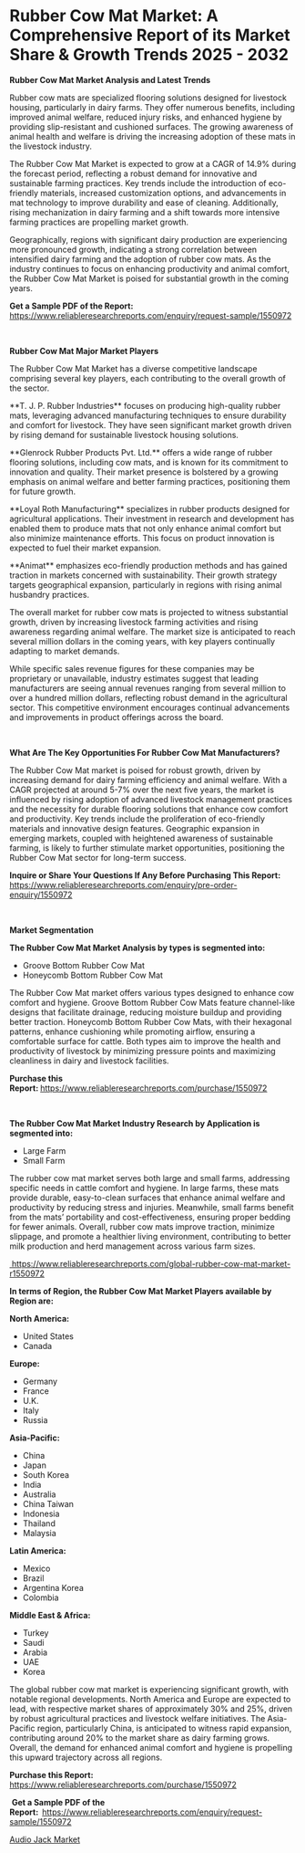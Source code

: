 <p><h1>Rubber Cow Mat Market: A Comprehensive Report of its Market Share & Growth Trends 2025 - 2032</h1></p><p><strong>Rubber Cow Mat Market Analysis and Latest Trends</strong></p>
<p><p>Rubber cow mats are specialized flooring solutions designed for livestock housing, particularly in dairy farms. They offer numerous benefits, including improved animal welfare, reduced injury risks, and enhanced hygiene by providing slip-resistant and cushioned surfaces. The growing awareness of animal health and welfare is driving the increasing adoption of these mats in the livestock industry.</p><p>The Rubber Cow Mat Market is expected to grow at a CAGR of 14.9% during the forecast period, reflecting a robust demand for innovative and sustainable farming practices. Key trends include the introduction of eco-friendly materials, increased customization options, and advancements in mat technology to improve durability and ease of cleaning. Additionally, rising mechanization in dairy farming and a shift towards more intensive farming practices are propelling market growth. </p><p>Geographically, regions with significant dairy production are experiencing more pronounced growth, indicating a strong correlation between intensified dairy farming and the adoption of rubber cow mats. As the industry continues to focus on enhancing productivity and animal comfort, the Rubber Cow Mat Market is poised for substantial growth in the coming years.</p></p>
<p><strong>Get a Sample PDF of the Report:&nbsp;</strong> <a href="https://www.reliableresearchreports.com/enquiry/request-sample/1550972?utm_campaign=2652&utm_medium=2&utm_source=Github&utm_content=ia&utm_term=04042025&utm_id=rubber-cow-mat">https://www.reliableresearchreports.com/enquiry/request-sample/1550972</a></p>
<p>&nbsp;</p>
<p><strong>Rubber Cow Mat Major Market Players</strong></p>
<p><p>The Rubber Cow Mat Market has a diverse competitive landscape comprising several key players, each contributing to the overall growth of the sector. </p><p>**T. J. P. Rubber Industries** focuses on producing high-quality rubber mats, leveraging advanced manufacturing techniques to ensure durability and comfort for livestock. They have seen significant market growth driven by rising demand for sustainable livestock housing solutions.</p><p>**Glenrock Rubber Products Pvt. Ltd.** offers a wide range of rubber flooring solutions, including cow mats, and is known for its commitment to innovation and quality. Their market presence is bolstered by a growing emphasis on animal welfare and better farming practices, positioning them for future growth.</p><p>**Loyal Roth Manufacturing** specializes in rubber products designed for agricultural applications. Their investment in research and development has enabled them to produce mats that not only enhance animal comfort but also minimize maintenance efforts. This focus on product innovation is expected to fuel their market expansion.</p><p>**Animat** emphasizes eco-friendly production methods and has gained traction in markets concerned with sustainability. Their growth strategy targets geographical expansion, particularly in regions with rising animal husbandry practices.</p><p>The overall market for rubber cow mats is projected to witness substantial growth, driven by increasing livestock farming activities and rising awareness regarding animal welfare. The market size is anticipated to reach several million dollars in the coming years, with key players continually adapting to market demands.</p><p>While specific sales revenue figures for these companies may be proprietary or unavailable, industry estimates suggest that leading manufacturers are seeing annual revenues ranging from several million to over a hundred million dollars, reflecting robust demand in the agricultural sector. This competitive environment encourages continual advancements and improvements in product offerings across the board.</p></p>
<p>&nbsp;</p>
<p><strong>What Are The Key Opportunities For Rubber Cow Mat Manufacturers?</strong></p>
<p><p>The Rubber Cow Mat market is poised for robust growth, driven by increasing demand for dairy farming efficiency and animal welfare. With a CAGR projected at around 5-7% over the next five years, the market is influenced by rising adoption of advanced livestock management practices and the necessity for durable flooring solutions that enhance cow comfort and productivity. Key trends include the proliferation of eco-friendly materials and innovative design features. Geographic expansion in emerging markets, coupled with heightened awareness of sustainable farming, is likely to further stimulate market opportunities, positioning the Rubber Cow Mat sector for long-term success.</p></p>
<p><strong>Inquire or Share Your Questions If Any Before Purchasing This Report:</strong> <a href="https://www.reliableresearchreports.com/enquiry/pre-order-enquiry/1550972?utm_campaign=2652&utm_medium=2&utm_source=Github&utm_content=ia&utm_term=04042025&utm_id=rubber-cow-mat">https://www.reliableresearchreports.com/enquiry/pre-order-enquiry/1550972</a></p>
<p>&nbsp;</p>
<p><strong>Market Segmentation</strong></p>
<p><strong>The Rubber Cow Mat Market Analysis by types is segmented into:</strong></p>
<p><ul><li>Groove Bottom Rubber Cow Mat</li><li>Honeycomb Bottom Rubber Cow Mat</li></ul></p>
<p><p>The Rubber Cow Mat market offers various types designed to enhance cow comfort and hygiene. Groove Bottom Rubber Cow Mats feature channel-like designs that facilitate drainage, reducing moisture buildup and providing better traction. Honeycomb Bottom Rubber Cow Mats, with their hexagonal patterns, enhance cushioning while promoting airflow, ensuring a comfortable surface for cattle. Both types aim to improve the health and productivity of livestock by minimizing pressure points and maximizing cleanliness in dairy and livestock facilities.</p></p>
<p><strong>Purchase this Report:&nbsp;</strong><a href="https://www.reliableresearchreports.com/purchase/1550972?utm_campaign=2652&utm_medium=2&utm_source=Github&utm_content=ia&utm_term=04042025&utm_id=rubber-cow-mat">https://www.reliableresearchreports.com/purchase/1550972</a></p>
<p>&nbsp;</p>
<p><strong>The Rubber Cow Mat Market Industry Research by Application is segmented into:</strong></p>
<p><ul><li>Large Farm</li><li>Small Farm</li></ul></p>
<p><p>The rubber cow mat market serves both large and small farms, addressing specific needs in cattle comfort and hygiene. In large farms, these mats provide durable, easy-to-clean surfaces that enhance animal welfare and productivity by reducing stress and injuries. Meanwhile, small farms benefit from the mats’ portability and cost-effectiveness, ensuring proper bedding for fewer animals. Overall, rubber cow mats improve traction, minimize slippage, and promote a healthier living environment, contributing to better milk production and herd management across various farm sizes.</p></p>
<p><a href="https://www.reliableresearchreports.com/global-rubber-cow-mat-market-r1550972?utm_campaign=2652&utm_medium=2&utm_source=Github&utm_content=ia&utm_term=04042025&utm_id=rubber-cow-mat">&nbsp;https://www.reliableresearchreports.com/global-rubber-cow-mat-market-r1550972</a></p>
<p><strong>In terms of Region, the Rubber Cow Mat Market Players available by Region are:</strong></p>
<p>
    <p> <strong> North America: </strong>
        <ul>
            <li>United States</li>
            <li>Canada</li>
        </ul>
        </p> 
    <p> <strong> Europe: </strong>
        <ul>
            <li>Germany</li>
            <li>France</li>
            <li>U.K.</li>
            <li>Italy</li>
            <li>Russia</li>
        </ul>
        </p> 
    <p> <strong> Asia-Pacific: </strong>
        <ul>
            <li>China</li>
            <li>Japan</li>
            <li>South Korea</li>
            <li>India</li>
            <li>Australia</li>
            <li>China Taiwan</li>
            <li>Indonesia</li>
            <li>Thailand</li>
            <li>Malaysia</li>
        </ul>
        </p> 
    <p> <strong> Latin America: </strong>
        <ul>
            <li>Mexico</li>
            <li>Brazil</li>
            <li>Argentina Korea</li>
            <li>Colombia</li>
        </ul>
        </p> 
    <p> <strong> Middle East & Africa: </strong>
        <ul>
            <li>Turkey</li>
            <li>Saudi</li>
            <li>Arabia</li>
            <li>UAE</li>
            <li>Korea</li>
        </ul>
    </p>
    </p>
<p><p>The global rubber cow mat market is experiencing significant growth, with notable regional developments. North America and Europe are expected to lead, with respective market shares of approximately 30% and 25%, driven by robust agricultural practices and livestock welfare initiatives. The Asia-Pacific region, particularly China, is anticipated to witness rapid expansion, contributing around 20% to the market share as dairy farming grows. Overall, the demand for enhanced animal comfort and hygiene is propelling this upward trajectory across all regions.</p></p>
<p><strong>Purchase this Report: </strong><a href="https://www.reliableresearchreports.com/purchase/1550972?utm_campaign=2652&utm_medium=2&utm_source=Github&utm_content=ia&utm_term=04042025&utm_id=rubber-cow-mat">https://www.reliableresearchreports.com/purchase/1550972</a></p>
<p>&nbsp;<strong>Get a Sample PDF of the Report:&nbsp;&nbsp;</strong><a href="https://www.reliableresearchreports.com/enquiry/request-sample/1550972?utm_campaign=2652&utm_medium=2&utm_source=Github&utm_content=ia&utm_term=04042025&utm_id=rubber-cow-mat">https://www.reliableresearchreports.com/enquiry/request-sample/1550972</a></p>
<p><strong></strong></p>
<p><p><a href="https://github.com/oliveroste6/Market-Research-Report-List-1/blob/main/audio-jack-market.md?utm_campaign=2652&utm_medium=2&utm_source=Github&utm_content=ia&utm_term=04042025&utm_id=rubber-cow-mat">Audio Jack Market</a></p></p>